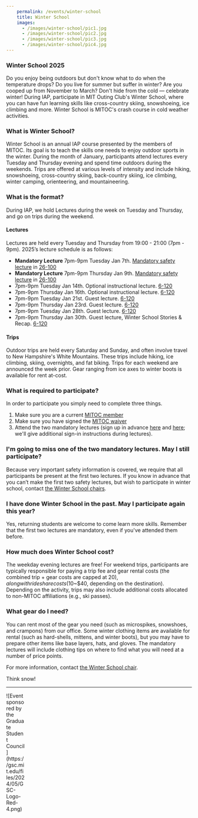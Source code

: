 ```yaml
---
    permalink: /events/winter-school
    title: Winter School
    images:
      - /images/winter-school/pic1.jpg
      - /images/winter-school/pic2.jpg
      - /images/winter-school/pic3.jpg
      - /images/winter-school/pic4.jpg
---
```



### Winter School 2025

Do you enjoy being outdoors but don't know what to do when the temperature drops? Do you live for summer but suffer in winter? Are you cooped up from November to March? Don't hide from the cold — celebrate winter! During IAP, participate in MIT Outing Club's Winter School, where you can have fun learning skills like cross-country skiing, snowshoeing, ice climbing and more. Winter School is MITOC's crash course in cold weather activities.

### What is Winter School?

Winter School is an annual IAP course presented by the members of MITOC. Its goal is to teach the skills one needs to enjoy outdoor sports in the winter. During the month of January, participants attend lectures every Tuesday and Thursday evening and spend time outdoors during the weekends. Trips are offered at various levels of intensity and include hiking, snowshoeing, cross-country skiing, back-country skiing, ice climbing, winter camping, orienteering, and mountaineering.

### What is the format?

During IAP, we hold Lectures during the week on Tuesday and Thursday, and go on trips during the weekend.

#### Lectures

Lectures are held every Tuesday and Thursday from 19:00 - 21:00 (7pm - 9pm). 2025’s lecture schedule is as follows:

- **Mandatory Lecture** 7pm-9pm Tuesday Jan 7th. [Mandatory safety lecture](https://mitoc-trips.mit.edu/trips/2583/) in [26-100](https://whereis.mit.edu/?go=26)
- **Mandatory Lecture** 7pm-9pm Thursday Jan 9th. [Mandatory safety lecture](https://mitoc-trips.mit.edu/trips/2584/) in [26-100](https://whereis.mit.edu/?go=26)
- 7pm-9pm Tuesday Jan 14th. Optional instructional lecture. [6-120](http://whereis.mit.edu/?go=6)
- 7pm-9pm Thursday Jan 16th. Optional instructional lecture. [6-120](http://whereis.mit.edu/?go=6)
- 7pm-9pm Tuesday Jan 21st. Guest lecture. [6-120](http://whereis.mit.edu/?go=6)
- 7pm-9pm Thursday Jan 23rd. Guest lecture. [6-120](http://whereis.mit.edu/?go=6)
- 7pm-9pm Tuesday Jan 28th. Guest lecture. [6-120](http://whereis.mit.edu/?go=6)
- 7pm-9pm Thursday Jan 30th. Guest lecture, Winter School Stories & Recap. [6-120](http://whereis.mit.edu/?go=6)

#### Trips

Outdoor trips are held every Saturday and Sunday, and often involve travel to New Hampshire's White Mountains. These trips include hiking, ice climbing, skiing, overnights, and fat biking. Trips for each weekend are announced the week prior. Gear ranging from ice axes to winter boots is available for rent at-cost.

### What is required to participate?

In order to participate you simply need to complete three things.

1.  Make sure you are a current [MITOC member](https://mitoc-trips.mit.edu/profile/membership/)
2.  Make sure you have signed the [MITOC waiver](https://mitoc-trips.mit.edu/profile/waiver/)
3.  Attend the two mandatory lectures (sign up in advance [here](https://mitoc-trips.mit.edu/trips/2583/) and [here](https://mitoc-trips.mit.edu/trips/2584/); we'll give additional sign-in instructions during lectures).

### I'm going to miss one of the two mandatory lectures. May I still participate?

Because very important safety information is covered, we require that all participants be present at the first two lectures. If you know in advance that you can’t make the first two safety lectures, but wish to participate in winter school, contact [the Winter School chairs](mailto:ws-chair@mit.edu).

### I have done Winter School in the past. May I participate again this year?

Yes, returning students are welcome to come learn more skills. Remember that the first two lectures are mandatory, even if you've attended them before.

### How much does Winter School cost?
The weekday evening lectures are free!
For weekend trips, participants are typically responsible for paying a trip fee and gear rental costs (the combined trip + gear costs are capped at $20), along with rideshare costs ($10~$40, depending on the destination). Depending on the activity, trips may also include additional costs allocated to non-MITOC affiliations (e.g., ski passes).

### What gear do I need?
You can rent most of the gear you need (such as microspikes, snowshoes, and crampons) from our office. Some winter clothing items are available for rental (such as hard-shells, mittens, and winter boots), but you may have to prepare other items like base layers, hats, and gloves. The mandatory lectures will include clothing tips on where to find what you will need at a number of price points.

For more information, contact [the Winter School chair](mailto:ws-chair@mit.edu).

Think snow!


-----------------


<div style="max-width:50px;margin-top:10px;" markdown="1">
![Event sponsored by the Graduate Student Council](https://gsc.mit.edu/files/2024/05/GSC-Logo-Red-4.png)
</div>
